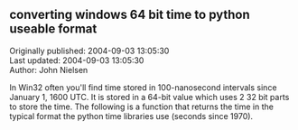 ## converting windows 64 bit time to  python useable format  
Originally published: 2004-09-03 13:05:30  
Last updated: 2004-09-03 13:05:30  
Author: John Nielsen  
  
In Win32 often you'll find time stored in 100-nanosecond intervals since January 1, 1600 UTC. It is stored in a 64-bit value which uses 2 32 bit parts to store the time. The following is a function that returns the time in the typical format the python time libraries use (seconds since 1970).